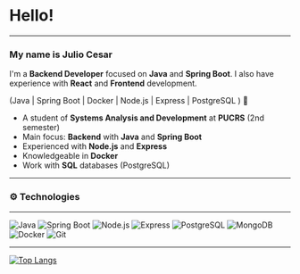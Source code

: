 
# Hello\! 

[](https://www.linkedin.com/in/juliomouraneto)

-----

### My name is Julio Cesar

I'm a **Backend Developer** focused on **Java** and **Spring Boot**. I also have experience with **React** and **Frontend** development.

(Java | Spring Boot | Docker | Node.js | Express | PostgreSQL ) 🚀

  * A student of **Systems Analysis and Development** at **PUCRS** (2nd semester)
  * Main focus: **Backend** with **Java** and **Spring Boot**
  * Experienced with **Node.js** and **Express**
  * Knowledgeable in **Docker**
  * Work with **SQL** databases (PostgreSQL)

-----

### ⚙️ Technologies

-----

![Java](https://img.shields.io/badge/Java-%23ED8B00.svg?style=flat-square&logo=java&logoColor=white)
![Spring Boot](https://img.shields.io/badge/Spring_Boot-6DB33F?style=flat-square&logo=spring-boot&logoColor=white)
![Node.js](https://img.shields.io/badge/Node.js-339933?style=flat-square&logo=node.js&logoColor=white)
![Express](https://img.shields.io/badge/Express.js-000000?style=flat-square&logo=express&logoColor=white)
![PostgreSQL](https://img.shields.io/badge/PostgreSQL-316192?style=flat-square&logo=postgresql&logoColor=white)
![MongoDB](https://img.shields.io/badge/MongoDB-47A248?style=flat-square&logo=mongodb&logoColor=white)
![Docker](https://img.shields.io/badge/Docker-2496ED?style=flat-square&logo=docker&logoColor=white)
![Git](https://img.shields.io/badge/Git-F05032?style=flat-square&logo=git&logoColor=white)

---
[![Top Langs](https://github-readme-stats.vercel.app/api/top-langs?username=Jcfmneto&layout=compact&theme=vision-friendly-dark)](https://github.com/Jcfmneto/github-readme-stats)




